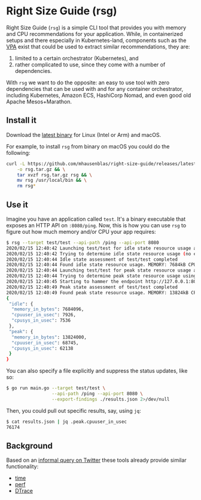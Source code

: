 # Right Size Guide (rsg)

Right Size Guide (`rsg`) is a simple CLI tool that provides you with memory and 
CPU recommendations for your application. While, in containerized setups and 
there especially in Kubernetes-land, components such as the
[VPA](https://github.com/kubernetes/autoscaler/tree/master/vertical-pod-autoscaler) 
exist that could be used to extract similar recommendations, they are: 

1. limited to a certain orchestrator (Kubernetes), and 
1. rather complicated to use, since they come with a number of dependencies.
   
With `rsg` we want to do the opposite: an easy to use tool with zero dependencies
that can be used with and for any container orchestrator, including Kubernetes,
Amazon ECS, HashiCorp Nomad, and even good old Apache Mesos+Marathon.

## Install it

Download the [latest binary](https://github.com/mhausenblas/right-size-guide/releases/latest) 
for Linux (Intel or Arm) and macOS.

For example, to install `rsg` from binary on macOS you could do the following:

```sh
curl -L https://github.com/mhausenblas/right-size-guide/releases/latest/download/rsg_darwin_amd64.tar.gz \
    -o rsg.tar.gz && \
    tar xvzf rsg.tar.gz rsg && \
    mv rsg /usr/local/bin && \
    rm rsg*
```

## Use it

Imagine you have an application called `test`. It's a binary executable that 
exposes an HTTP API on `:8080/ping`. Now, this is how you can use `rsg` to 
figure out how much memory and/or CPU your app requires:

```sh
$ rsg --target test/test --api-path /ping --api-port 8080
2020/02/15 12:40:42 Launching test/test for idle state resource usage assessment
2020/02/15 12:40:42 Trying to determine idle state resource usage (no external traffic)
2020/02/15 12:40:44 Idle state assessment of test/test completed
2020/02/15 12:40:44 Found idle state resource usage. MEMORY: 7684kB CPU: 7ms (user)/7ms (sys)
2020/02/15 12:40:44 Launching test/test for peak state resource usage assessment
2020/02/15 12:40:44 Trying to determine peak state resource usage using 127.0.0.1:8080/ping
2020/02/15 12:40:45 Starting to hammer the endpoint http://127.0.0.1:8080/ping every 10ms
2020/02/15 12:40:49 Peak state assessment of test/test completed
2020/02/15 12:40:49 Found peak state resource usage. MEMORY: 13824kB CPU: 68ms (user)/62ms (sys)
{
 "idle": {
  "memory_in_bytes": 7684096,
  "cpuuser_in_usec": 7926,
  "cpusys_in_usec": 7536
 },
 "peak": {
  "memory_in_bytes": 13824000,
  "cpuuser_in_usec": 68745,
  "cpusys_in_usec": 62138
 }
}
```

You can also specify a file explicitly and suppress the status updates, like so:

```sh
$ go run main.go --target test/test \
                 --api-path /ping --api-port 8080 \
                 --export-findings ./results.json 2>/dev/null
```

Then, you could pull out specific results, say, using `jq`:

```sh
$ cat results.json | jq .peak.cpuuser_in_usec
76174
```


## Background

Based on an [informal query on Twitter](https://twitter.com/mhausenblas/status/1225855388584730624) these tools already provide similar functionality:

- [time](http://man7.org/linux/man-pages/man1/time.1.html)
- [perf](http://www.brendangregg.com/perf.html)
- [DTrace](http://www.brendangregg.com/DTrace/cputimes)

